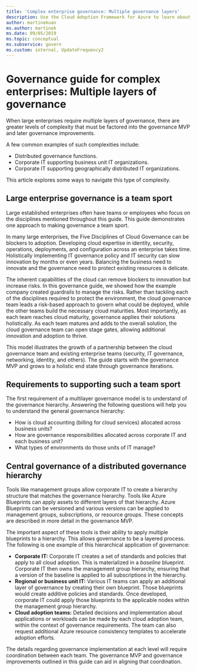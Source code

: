 ```yaml
---
title: 'Complex enterprise governance: Multiple governance layers'
description: Use the Cloud Adoption Framework for Azure to learn about greater levels of complexity with multiple layers of governance in large enterprises.
author: martinekuan
ms.author: martinek
ms.date: 09/05/2019
ms.topic: conceptual
ms.subservice: govern
ms.custom: internal, UpdateFrequency2
---
```


# Governance guide for complex enterprises: Multiple layers of governance

When large enterprises require multiple layers of governance, there are greater levels of complexity that must be factored into the governance MVP and later governance improvements.

A few common examples of such complexities include:

- Distributed governance functions.
- Corporate IT supporting business unit IT organizations.
- Corporate IT supporting geographically distributed IT organizations.

This article explores some ways to navigate this type of complexity.

## Large enterprise governance is a team sport

Large established enterprises often have teams or employees who focus on the disciplines mentioned throughout this guide. This guide demonstrates one approach to making governance a team sport.

In many large enterprises, the Five Disciplines of Cloud Governance can be blockers to adoption. Developing cloud expertise in identity, security, operations, deployments, and configuration across an enterprise takes time. Holistically implementing IT governance policy and IT security can slow innovation by months or even years. Balancing the business need to innovate and the governance need to protect existing resources is delicate.

The inherent capabilities of the cloud can remove blockers to innovation but increase risks. In this governance guide, we showed how the example company created guardrails to manage the risks. Rather than tackling each of the disciplines required to protect the environment, the cloud governance team leads a risk-based approach to govern what could be deployed, while the other teams build the necessary cloud maturities. Most importantly, as each team reaches cloud maturity, governance applies their solutions holistically. As each team matures and adds to the overall solution, the cloud governance team can open stage gates, allowing additional innovation and adoption to thrive.

This model illustrates the growth of a partnership between the cloud governance team and existing enterprise teams (security, IT governance, networking, identity, and others). The guide starts with the governance MVP and grows to a holistic end state through governance iterations.

## Requirements to supporting such a team sport

The first requirement of a multilayer governance model is to understand of the governance hierarchy. Answering the following questions will help you to understand the general governance hierarchy:

- How is cloud accounting (billing for cloud services) allocated across business units?
- How are governance responsibilities allocated across corporate IT and each business unit?
- What types of environments do those units of IT manage?

## Central governance of a distributed governance hierarchy

Tools like management groups allow corporate IT to create a hierarchy structure that matches the governance hierarchy. Tools like Azure Blueprints can apply assets to different layers of that hierarchy. Azure Blueprints can be versioned and various versions can be applied to management groups, subscriptions, or resource groups. These concepts are described in more detail in the governance MVP.

The important aspect of these tools is their ability to apply multiple blueprints to a hierarchy. This allows governance to be a layered process. The following is one example of this hierarchical application of governance:

- **Corporate IT:** Corporate IT creates a set of standards and policies that apply to all cloud adoption. This is materialized in a *baseline* blueprint. Corporate IT then owns the management group hierarchy, ensuring that a version of the baseline is applied to all subscriptions in the hierarchy.
- **Regional or business unit IT:** Various IT teams can apply an additional layer of governance by creating their own blueprint. Those blueprints would create additive policies and standards. Once developed, corporate IT could apply those blueprints to the applicable nodes within the management group hierarchy.
- **Cloud adoption teams:** Detailed decisions and implementation about applications or workloads can be made by each cloud adoption team, within the context of governance requirements. The team can also request additional Azure resource consistency templates to accelerate adoption efforts.

The details regarding governance implementation at each level will require coordination between each team. The governance MVP and governance improvements outlined in this guide can aid in aligning that coordination.
